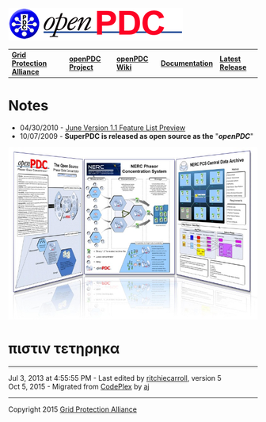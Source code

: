 [![The Open Source Phasor Data Concentrator](openPDC_Logo.png)](openPDC_Home.md "The Open Source Phasor Data Concentrator")

|   |   |   |   |   |
|---|---|---|---|---|
| **[Grid Protection Alliance](http://www.gridprotectionalliance.org "Grid Protection Alliance Home Page")** | **[openPDC Project](https://github.com/GridProtectionAlliance/openPDC "openPDC Project on GitHub")** | **[openPDC Wiki](openPDC_Home.md "openPDC Wiki Home Page")** | **[Documentation](openPDC_Documentation_Home.md "openPDC Documentation Home Page")** | **[Latest Release](https://github.com/GridProtectionAlliance/openPDC/releases "openPDC Releases Home Page")** |

# Notes

- 04/30/2010 - [June Version 1.1 Feature List Preview](June1.1FeatureList.md)
- 10/07/2009 - **SuperPDC is released as open source as the** "***openPDC***"

![](files/ThePoster.jpg "ThePoster")

# &pi;&iota;&sigma;&tau;&iota;&nu; &tau;&epsilon;&tau;&eta;&rho;&eta;&kappa;&alpha;

---

Jul 3, 2013 at 4:55:55 PM - Last edited by [ritchiecarroll](https://github.com/ritchiecarroll), version 5  
Oct 5, 2015 - Migrated from [CodePlex](http://openpdc.codeplex.com/wikipage?title=Code%20Blog%20%28Developers%29)  by [aj](https://github.com/ajstadlin)

---

Copyright 2015 [Grid Protection Alliance](http://www.gridprotectionalliance.org)